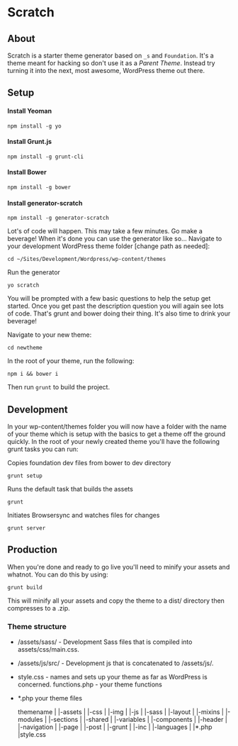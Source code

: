 # Scratch

## About

Scratch is a starter theme generator based on <code>_s</code> and <code>Foundation</code>. It's a theme meant for hacking so don't use it as a <em>Parent Theme</em>. Instead try turning it into the next, most awesome, WordPress theme out there.

## Setup

#### Install Yeoman

    npm install -g yo
    
#### Install Grunt.js

    npm install -g grunt-cli

#### Install Bower

    npm install -g bower

#### Install generator-scratch

    npm install -g generator-scratch

Lot's of code will happen. This may take a few minutes. Go make a beverage! When it's done you can use the generator like so... Navigate to your development WordPress theme folder [change path as needed]:

    cd ~/Sites/Development/Wordpress/wp-content/themes

Run the generator

    yo scratch

You will be prompted with a few basic questions to help the setup get started. Once you get past the description question you will again see lots of code. That's grunt and bower doing their thing. It's also time to drink your beverage!

Navigate to your new theme:

    cd newtheme
    
In the root of your theme, run the following:

`npm i && bower i`

Then run `grunt` to build the project.


## Development

In your wp-content/themes folder you will now have a folder with the name of your theme which is setup with the basics to get a theme off the ground quickly. In the root of your newly created theme you'll have the following grunt tasks you can run:

Copies foundation dev files from bower to dev directory
    
    grunt setup
    
Runs the default task that builds the assets
    
    grunt

Initiates Browsersync and watches files for changes
    
    grunt server

## Production

When you're done and ready to go live you'll need to minify your assets and whatnot. You can do this by using:

    grunt build
    
This will minify all your assets and copy the theme to a dist/ directory then compresses to a .zip.

### Theme structure

- /assets/sass/ - Development Sass files that is compiled into assets/css/main.css.
- /assets/js/src/ - Development js that is concatenated to /assets/js/.
- style.css - names and sets up your theme as far as WordPress is concerned.
functions.php - your theme functions
- *.php your theme files


    themename
    |
    |-assets
    | |-css
    | |-img
    | |-js
    | |-sass
    |   |-layout
    |   |-mixins
    |   |-modules
    |   |-sections
    |   |-shared
    |   |-variables
    |
    |-components
    | |-header
    | |-navigation
    | |-page
    | |-post
    |
    |-grunt
    |
    |-inc
    |
    |-languages
    |
    |*.php
    |style.css
